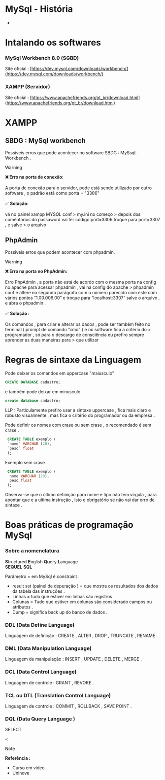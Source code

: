 # MySql - História  

*

# Intalando os softwares 

### MySql Workbench 8.0 (SGBD)
Site oficial : [https://dev.mysql.com/downloads/workbench/](https://dev.mysql.com/downloads/workbench/) 

### XAMPP (Servidor)
Site oficial : [https://www.apachefriends.org/pt_br/download.html](https://www.apachefriends.org/pt_br/download.html)

# XAMPP

##  SBDG : MySql workbench

<p> Possiveis erros que pode acontecer no software SBDG : MySsql - Workbench . </p> 

> [!warning] 
> <strong>❌ Erro na porta de conexão: </strong>  <br> <br>
> A porta de conexão para o servidor, 
> pode está sendo utilizado por outro software , 
> o padrão está como porta = "3306" <br> <br>
> ✅ <strong> Solução:</strong> <br> <br>
> vá no painel xampp MYSQL conf > my.ini no começo > depois dos coméntarios do passaword vai ter 
> código port=3306 troque para port=3307 , e salve > o arquivo </p>

## PhpAdmin

<p> Possiveis erros que podem acontecer com phpadmin. </p>

> [!warning] 
> <strong> ❌ Erro na porta no PhpAdmin: </strong> <br> <br>
> Erro PhpAdmin , a porta não está de acordo 
> com o mesma porta na config no apache para 
> acessar phpadmin , vai na config do apache >
> phpadmin conf e altere no segundo parágrafo com o
> número parecido com este com vários pontos 
> “1.00.006.00” e troque para “localhost:3307” 
> salve o arquivo , e abra o phpadmin . <br> <br>
> ✅ <strong> Solução : </strong> <br> <br>
> Os comandos , para criar e alterar os dados , 
> pode ser também feito no terminal ( prompt de 
> comando “cmd” )  e no software fica a critério do > programador , só para o descargo de consciência 
> eu prefiro sempre aprender as duas maneiras para > que utilizar  </p>

    
  

# Regras de sintaxe da Linguagem 

<p> Pode deixar os comandos em uppercase "maiusculo"  </p>

```sql
CREATE DATABASE cadastro;
```

<p> e também pode deixar em  minusculo  </p>

```sql
create database cadastro;
```
<p> LLP : Particulamente prefiro usar a sintaxe uppercase , fica mais claro e robusto visualmente , mas fica o critério do programador ou da empresa . </p>


<p> Pode definir os nomes com crase ou sem crase , o recomendado é sem crase . </p>

```SQL 
 CREATE TABLE exemplo (
 `nome` VARCHAR (20),
 `peso` float
 );
```

<p> Exemplo sem crase </p>

```SQL 
 CREATE TABLE exemplo (
  nome VARCHAR (20),
  peso float
 );
```

<p> Observa-se que o último definição para nome e tipo não tem virgula , para apontar que e a ultima instrução , isto e obrigatório se não vai dar erro de sintaxe .</p>


# Boas práticas de programação MySql

### Sobre a nomenclatura 
**S**tructured **E**nglish **Qu**ery **L**anguage  <BR>
**SEQUEL**
**SQL**

Parâmetro = em MySql é constraint .
* result set (painel de depuração )  = que mostra os  resultados dos dados da tabela das instruçôes  .
* Linhas = tudo que estiver em linhas são registros  .
* Colunas = Tudo que estiver em colunas são considerado campos ou atributos .
* Dump = significa back up do banco de dados  .

 ### **DDL** (Data Define Language)

  <p> Linguagem de definição : CREATE , ALTER , DROP , TRUNCATE , RENAME .</p> 

### **DML** (Data Manipulation Language)
 
  <p> Linguagem de manipulação : INSERT , UPDATE , DELETE , MERGE .</P>

 ### **DCL** (Data Control Language)

  <p> Linguagem de controle : GRANT , REVOKE .</p> 


 ### **TCL** ou **DTL** (Translation Control Language)

  <p> Linguagem de controle : COMMIT , ROLLBACK , SAVE POINT .</p> 

  ### **DQL** (Data Query Language )

  <p> SELECT </p> <





> [!note]
> <strong>Referência : </strong> <br>
> * Curso em video 
> * Uninove 
